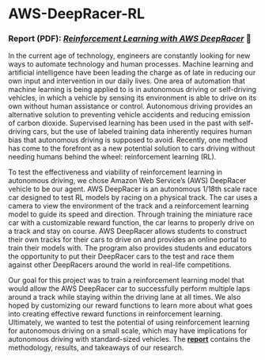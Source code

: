 # AWS-DeepRacer-RL

### Report (PDF): *[Reinforcement Learning with AWS DeepRacer](https://github.com/tdewing19/AWS-DeepRacer-RL/blob/main/AWS_Deepracer_Report.pdf)* :car:

In the current age of technology, engineers are constantly looking for new ways to automate technology and human processes. Machine learning and artificial intelligence have been leading the charge as of late in reducing our own input and intervention in our daily lives. One area of automation that machine learning is being applied to is in autonomous driving or self-driving vehicles, in which a vehicle by sensing its environment is able to drive on its own without human assistance or control. Autonomous driving provides an alternative solution to preventing vehicle accidents and reducing emission of carbon dioxide. Supervised learning has been used in the past with self-driving cars, but the use of labeled training data inherently requires human bias that autonomous driving is supposed to avoid. Recently, one method has come to the forefront as a new potential solution to cars driving without needing humans behind the wheel: reinforcement learning (RL).

To test the effectiveness and viability of reinforcement learning in autonomous driving, we chose Amazon Web Service’s (AWS) DeepRacer vehicle to be our agent. AWS DeepRacer is an autonomous 1/18th scale race car designed to test RL models by racing on a physical track. The car uses a camera to view the environment of the track and a reinforcement learning model to guide its speed and direction. Through training the miniature race car with a customizable reward function, the car learns to properly drive on a track and stay on course. AWS DeepRacer allows students to construct their own tracks for their cars to drive on and provides an online portal to train their models with. The program also provides students and educators the opportunity to put their DeepRacer cars to the test and race them against other DeepRacers around the world in real-life competitions.

Our goal for this project was to train a reinforcement learning model that would allow the AWS DeepRacer car to successfully perform multiple laps around a track while staying within the driving lane at all times. We also hoped by customizing our reward functions to learn more about what goes into creating effective reward functions in reinforcement learning. Ultimately, we wanted to test the potential of using reinforcement learning for autonomous driving on a small scale, which may have implications for autonomous driving with standard-sized vehicles. The **[report](https://github.com/tdewing19/AWS-DeepRacer-RL/blob/main/AWS_Deepracer_Report.pdf)** contains the methodology, results, and takeaways of our research.
